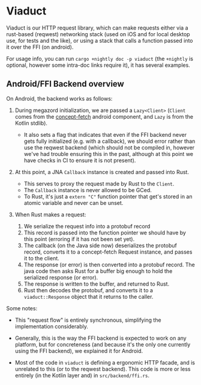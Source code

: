 # Viaduct

Viaduct is our HTTP request library, which can make requests either via a
rust-based (reqwest) networking stack (used on iOS and for local desktop use,
for tests and the like), or using a stack that calls a function passed into it
over the FFI (on android).

For usage info, you can run `cargo +nightly doc -p viaduct` (the `+nightly` is
optional, however some intra-doc links require it), it has several examples.

## Android/FFI Backend overview

On Android, the backend works as follows:

1. During megazord initialization, we are passed a `Lazy<Client>` (`Client` comes
   from the [concept-fetch](https://github.com/mozilla-mobile/android-components/tree/master/components/concept/fetch)
   android component, and `Lazy` is from the Kotlin stdlib).

    - It also sets a flag that indicates that even if the FFI backend never gets
      fully initialized (e.g. with a callback), we should error rather than use
      the reqwest backend (which should not be compiled in, however we've had
      trouble ensuring this in the past, although at this point we have checks
      in CI to ensure it is not present).

2. At this point, a JNA `Callback` instance is created and passed into Rust.
    - This serves to proxy the request made by Rust to the `Client`.
    - The `Callback` instance is never allowed to be GCed.
    - To Rust, it's just a `extern "C"` function pointer that get's stored in an
      atomic variable and never can be unset.

3. When Rust makes a request:
    1. We serialize the request info into a protobuf record
    2. This record is passed into the function pointer we should have by this
       point (erroring if it has not been set yet).
    3. The callback (on the Java side now) deserializes the protobuf record,
       converts it to a concept-fetch Request instance, and passes it to the
       client.
    4. The response (or error) is then converted into a protobuf record. The
       java code then asks Rust for a buffer big enough to hold the serialized
       response (or error).
    5. The response is written to the buffer, and returned to Rust.
    6. Rust then decodes the protobuf, and converts it to a
      `viaduct::Response` object that it returns to the caller.

Some notes:

- This "request flow" is entirely synchronous, simplifying the implementation
  considerably.

- Generally, this is the way the FFI backend is expected to work on any
  platform, but for concreteness (and because it's the only one currently using
  the FFI backend), we explained it for Android.

- Most of the code in `viaduct` is defining a ergonomic HTTP facade, and is
  unrelated to this (or to the reqwest backend). This code is more or less
  entirely (in the Kotlin layer and) in `src/backend/ffi.rs`.
